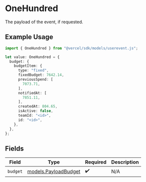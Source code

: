 # OneHundred

The payload of the event, if requested.

## Example Usage

```typescript
import { OneHundred } from "@vercel/sdk/models/userevent.js";

let value: OneHundred = {
  budget: {
    budgetItem: {
      type: "fixed",
      fixedBudget: 7642.14,
      previousSpend: [
        7073.71,
      ],
      notifiedAt: [
        7851.11,
      ],
      createdAt: 804.65,
      isActive: false,
      teamId: "<id>",
      id: "<id>",
    },
  },
};
```

## Fields

| Field                                              | Type                                               | Required                                           | Description                                        |
| -------------------------------------------------- | -------------------------------------------------- | -------------------------------------------------- | -------------------------------------------------- |
| `budget`                                           | [models.PayloadBudget](../models/payloadbudget.md) | :heavy_check_mark:                                 | N/A                                                |